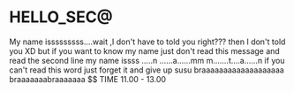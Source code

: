 # HELLO_SEC@
My name isssssssss....wait ,I don't have to told you right??? then I don't told you XD but if you want to know my name just don't  read this message and read the second line
my name issss .....n ......a......mm m.......t....a......n if you can't read this word just forget it and give up susu
braaaaaaaaaaaaaaaaaaa
braaaaaaabraaaaaaa
$$ TIME 11.00 - 13.00